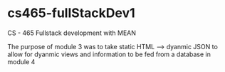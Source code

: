 # cs465-fullStackDev1
CS - 465 Fullstack development with MEAN


The purpose of module 3 was to take static HTML --> dyanmic JSON to allow for dyanmic views and information to be fed from a database in module 4
